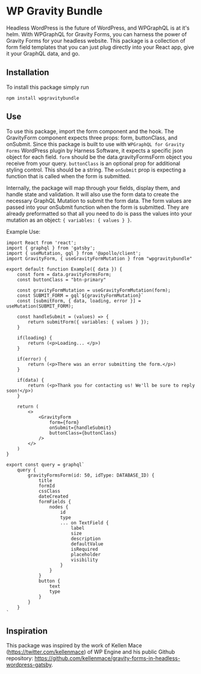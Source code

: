 # WP Gravity Bundle

Headless WordPress is the future of WordPress, and WPGraphQL is at it's helm. With WPGraphQL for Gravity Forms, you can harness the power of Gravity Forms for your headless website. This package is a collection of form field templates that you can just plug directly into your React app, give it your GraphQL data, and go.

## Installation

To install this package simply run

`npm install wpgravitybundle`

## Use

To use this package, import the form component and the hook.
The GravityForm component expects three props: form, buttonClass, and onSubmit.
Since this package is built to use with `WPGraphQL for Gravity Forms` WordPress plugin by Harness Software, it expects a specific json object for each field.
`form` should be the data.gravityFormsForm object you receive from your query.
`buttonClass` is an optional prop for additional styling control.
This should be a string.
The `onSubmit` prop is expecting a function that is called when the form is submitted.

Internally, the package will map through your fields, display them, and handle state and validation.
It will also use the form data to create the necessary GraphQL Mutation to submit the form data.
The form values are passed into your onSubmit function when the form is submitted.
They are already preformatted so that all you need to do is pass the values into your mutation as an object: `{ variables: { values } }`.

Example Use:

``` 
import React from 'react';
import { graphql } from 'gatsby';
import { useMutation, gql } from '@apollo/client';
import GravityForm, { useGravityFormMutation } from "wpgravitybundle"

export default function Example({ data }) {
    const form = data.gravityFormsForm;
    const buttonClass = "btn-primary"
   
    const gravityFormMutation = useGravityFormMutation(form);
    const SUBMIT_FORM = gql`${gravityFormMutation}`
    const [submitForm, { data, loading, error }] = useMutation(SUBMIT_FORM);

    const handleSubmit = (values) => {
        return submitForm({ variables: { values } });
    }

    if(loading) {
        return (<p>Loading... </p>)
    }

    if(error) {
        return (<p>There was an error submitting the form.</p>)
    }
    
    if(data) {
        return (<p>Thank you for contacting us! We'll be sure to reply soon!</p>)
    }

    return (
        <>
            <GravityForm 
                form={form} 
                onSubmit={handleSubmit}
                buttonClass={buttonClass}
            />
        </>
    )
}

export const query = graphql`
    query {
        gravityFormsForm(id: 50, idType: DATABASE_ID) {
            title
            formId
            cssClass
            dateCreated
            formFields {
                nodes {
                    id
                    type
                    ... on TextField {
                        label
                        size
                        description
                        defaultValue
                        isRequired
                        placeholder
                        visibility
                    }
                }
            }
            button {
                text
                type
            }
        }
    }
`
```

<!-- ## Supported Fields

| Field       | Props       |
| ----------- | ----------- |
| Address     | {props}     |
| Checkbox    | {props}     |
| Date        | {props}     |
| Email       | {props}     |
| MultiSelect | {props}     |
| Name        | {props}     |
| Phone       | {props}     |
| Radio       | {props}     |
| Select      | {props}     |
| Text        | {props}     |
| TextArea    | {props}     |
| Time        | {props}     |
| Website     | {props}     | -->


## Inspiration

This package was inspired by the work of Kellen Mace (https://twitter.com/kellenmace) of WP Engine and his public Github repository: https://github.com/kellenmace/gravity-forms-in-headless-wordpress-gatsby.